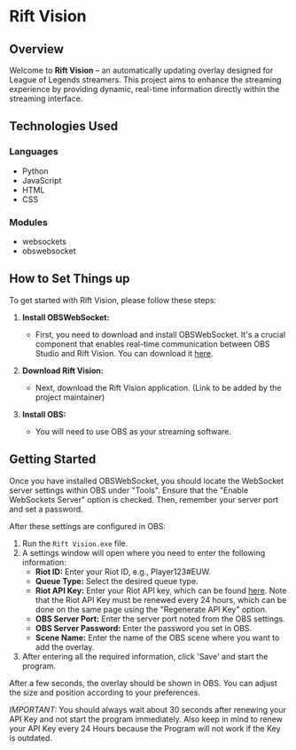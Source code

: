 # Rift Vision

## Overview
Welcome to **Rift Vision** – an automatically updating overlay designed for League of Legends streamers. This project aims to enhance the streaming experience by providing dynamic, real-time information directly within the streaming interface.


## Technologies Used
### Languages
- Python
- JavaScript
- HTML
- CSS

### Modules
- websockets
- obswebsocket

## How to Set Things up
To get started with Rift Vision, please follow these steps:

1. **Install OBSWebSocket:**
   - First, you need to download and install OBSWebSocket. It's a crucial component that enables real-time communication between OBS Studio and Rift Vision. You can download it [here]([https://github.com/Palakis/obs-websocket](https://github.com/obsproject/obs-websocket/releases)).

2. **Download Rift Vision:**
   - Next, download the Rift Vision application. (Link to be added by the project maintainer)

3. **Install OBS:**
   - You will need to use OBS as your streaming software.

## Getting Started
Once you have installed OBSWebSocket, you should locate the WebSocket server settings within OBS under "Tools". Ensure that the "Enable WebSockets Server" option is checked. Then, remember your server port and set a password.

After these settings are configured in OBS:

1. Run the `Rift Vision.exe` file.
2. A settings window will open where you need to enter the following information:
   - **Riot ID:** Enter your Riot ID, e.g., Player123#EUW.
   - **Queue Type:** Select the desired queue type.
   - **Riot API Key:** Enter your Riot API key, which can be found [here](https://developer.riotgames.com/). Note that the Riot API Key must be renewed every 24 hours, which can be done on the same page using the "Regenerate API Key" option.
   - **OBS Server Port:** Enter the server port noted from the OBS settings.
   - **OBS Server Password:** Enter the password you set in OBS.
   - **Scene Name:** Enter the name of the OBS scene where you want to add the overlay.
3. After entering all the required information, click 'Save' and start the program.

After a few seconds, the overlay should be shown in OBS. You can adjust the size and position according to your preferences.

*IMPORTANT:* You should always wait about 30 seconds after renewing your API Key and not start the program immediately. Also keep in mind to renew your API Key every 24 Hours because the Program will not work if the Key is outdated.
